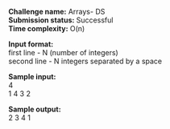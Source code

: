 **Challenge name:** Arrays- DS<br>
**Submission status:** Successful<br>
**Time complexity:** O(n)<br>

**Input format:**<br>
first line - N (number of integers)<br>
second line - N integers separated by a space<br>

**Sample input:**<br>
4<br>
1 4 3 2<br>

**Sample output:**<br>
2 3 4 1
